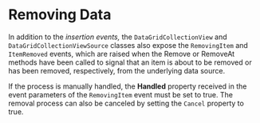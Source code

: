 # Removing Data

In addition to the *insertion events,* the `DataGridCollectionView` and `DataGridCollectionViewSource` classes also expose the `RemovingItem` and `ItemRemoved` events, which are raised when the Remove or RemoveAt methods have been called to signal that an item is about to be removed or has been removed, respectively, from the underlying data source.

If the process is manually handled, the **Handled** property received in the event parameters of the `RemovingItem` event must be set to true. The removal process can also be canceled by setting the `Cancel` property to true.